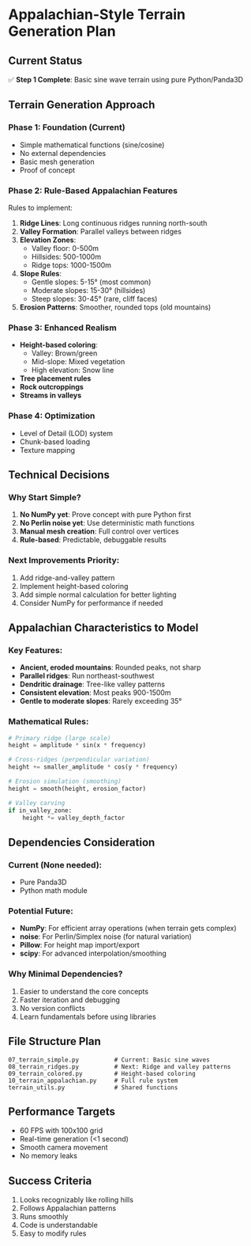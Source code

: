 # Appalachian-Style Terrain Generation Plan

## Current Status
✅ **Step 1 Complete**: Basic sine wave terrain using pure Python/Panda3D

## Terrain Generation Approach

### Phase 1: Foundation (Current)
- Simple mathematical functions (sine/cosine)
- No external dependencies
- Basic mesh generation
- Proof of concept

### Phase 2: Rule-Based Appalachian Features
Rules to implement:
1. **Ridge Lines**: Long continuous ridges running north-south
2. **Valley Formation**: Parallel valleys between ridges
3. **Elevation Zones**:
   - Valley floor: 0-500m
   - Hillsides: 500-1000m  
   - Ridge tops: 1000-1500m
4. **Slope Rules**:
   - Gentle slopes: 5-15° (most common)
   - Moderate slopes: 15-30° (hillsides)
   - Steep slopes: 30-45° (rare, cliff faces)
5. **Erosion Patterns**: Smoother, rounded tops (old mountains)

### Phase 3: Enhanced Realism
- **Height-based coloring**:
  - Valley: Brown/green
  - Mid-slope: Mixed vegetation
  - High elevation: Snow line
- **Tree placement rules**
- **Rock outcroppings**
- **Streams in valleys**

### Phase 4: Optimization
- Level of Detail (LOD) system
- Chunk-based loading
- Texture mapping

## Technical Decisions

### Why Start Simple?
1. **No NumPy yet**: Prove concept with pure Python first
2. **No Perlin noise yet**: Use deterministic math functions
3. **Manual mesh creation**: Full control over vertices
4. **Rule-based**: Predictable, debuggable results

### Next Improvements Priority:
1. Add ridge-and-valley pattern
2. Implement height-based coloring
3. Add simple normal calculation for better lighting
4. Consider NumPy for performance if needed

## Appalachian Characteristics to Model

### Key Features:
- **Ancient, eroded mountains**: Rounded peaks, not sharp
- **Parallel ridges**: Run northeast-southwest
- **Dendritic drainage**: Tree-like valley patterns
- **Consistent elevation**: Most peaks 900-1500m
- **Gentle to moderate slopes**: Rarely exceeding 35°

### Mathematical Rules:
```python
# Primary ridge (large scale)
height = amplitude * sin(x * frequency) 

# Cross-ridges (perpendicular variation)
height += smaller_amplitude * cos(y * frequency)

# Erosion simulation (smoothing)
height = smooth(height, erosion_factor)

# Valley carving
if in_valley_zone:
    height *= valley_depth_factor
```

## Dependencies Consideration

### Current (None needed):
- Pure Panda3D
- Python math module

### Potential Future:
- **NumPy**: For efficient array operations (when terrain gets complex)
- **noise**: For Perlin/Simplex noise (for natural variation)
- **Pillow**: For height map import/export
- **scipy**: For advanced interpolation/smoothing

### Why Minimal Dependencies?
1. Easier to understand the core concepts
2. Faster iteration and debugging
3. No version conflicts
4. Learn fundamentals before using libraries

## File Structure Plan
```
07_terrain_simple.py          # Current: Basic sine waves
08_terrain_ridges.py          # Next: Ridge and valley patterns
09_terrain_colored.py         # Height-based coloring
10_terrain_appalachian.py     # Full rule system
terrain_utils.py              # Shared functions
```

## Performance Targets
- 60 FPS with 100x100 grid
- Real-time generation (<1 second)
- Smooth camera movement
- No memory leaks

## Success Criteria
1. Looks recognizably like rolling hills
2. Follows Appalachian patterns
3. Runs smoothly
4. Code is understandable
5. Easy to modify rules

